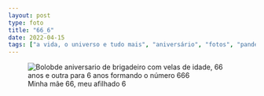 ```yaml
---
layout: post
type: foto
title: "66_6"
date: 2022-04-15
tags: ["a vida, o universo e tudo mais", "aniversário", "fotos", "pandemia"]
---
```

<figure class="gallery">
            <img src="{{ site.baseurl }}/assets/fotos/2022/04/20220415_164434.jpg" alt="Bolobde aniversario de brigadeiro com velas de idade, 66 anos e outra para 6 anos formando o número 666" title="666">
            <figcaption>Minha mãe 66, meu afilhado 6</figcaption>
</figure>